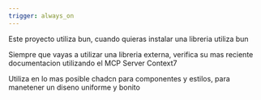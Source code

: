 ```yaml
---
trigger: always_on
---
```


Este proyecto utiliza bun, cuando quieras instalar una libreria utiliza bun

Siempre que vayas a utilizar una libreria externa, verifica su mas reciente documentacion utilizando el MCP Server Context7

Utiliza en lo mas posible chadcn para componentes y estilos, para manetener un diseno uniforme y bonito 